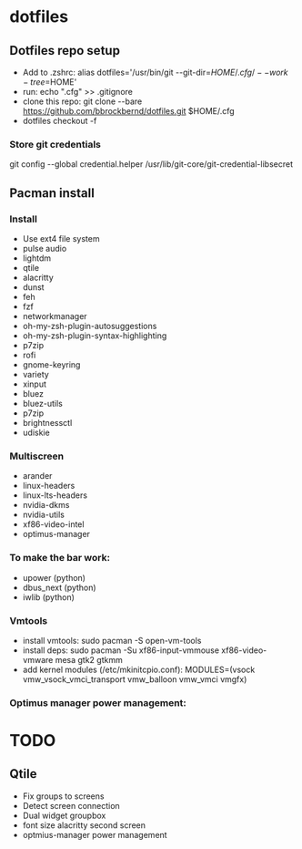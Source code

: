 # dotfiles

## Dotfiles repo setup
- Add to .zshrc: alias dotfiles='/usr/bin/git --git-dir=$HOME/.cfg/ --work-tree=$HOME'
- run: echo ".cfg" >> .gitignore
- clone this repo: git clone --bare https://github.com/bbrockbernd/dotfiles.git $HOME/.cfg
- dotfiles checkout -f

### Store git credentials
git config --global credential.helper /usr/lib/git-core/git-credential-libsecret

## Pacman install
### Install
- Use ext4 file system
- pulse audio
- lightdm
- qtile
- alacritty
- dunst
- feh
- fzf
- networkmanager
- oh-my-zsh-plugin-autosuggestions
- oh-my-zsh-plugin-syntax-highlighting
- p7zip
- rofi
- gnome-keyring
- variety
- xinput
- bluez
- bluez-utils
- p7zip
- brightnessctl
- udiskie

### Multiscreen
- arander
- linux-headers
- linux-lts-headers
- nvidia-dkms
- nvidia-utils
- xf86-video-intel
- optimus-manager

### To make the bar work:
- upower (python)
- dbus_next (python)
- iwlib (python)

### Vmtools
- install vmtools: sudo pacman -S open-vm-tools
- install deps: sudo pacman -Su xf86-input-vmmouse xf86-video-vmware mesa gtk2 gtkmm
- add kernel modules (/etc/mkinitcpio.conf): MODULES=(vsock vmw_vsock_vmci_transport vmw_balloon vmw_vmci vmgfx)

### Optimus manager power management:


# TODO
## Qtile
- Fix groups to screens
- Detect screen connection
- Dual widget groupbox
- font size alacritty second screen
- optmius-manager power management

